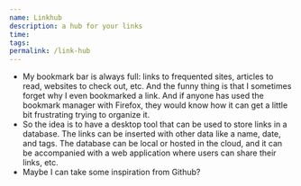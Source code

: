 ```yaml
---
name: Linkhub
description: a hub for your links
time: 
tags:
permalink: /link-hub
---
```


- My bookmark bar is always full: links to frequented sites, articles to read, websites to check out, etc. And the funny thing is that I sometimes forget why I even bookmarked a link. And if anyone has used the bookmark manager with Firefox, they would know how it can get a little bit frustrating trying to organize it.
- So the idea is to have a desktop tool that can be used to store links in a database. The links can be inserted with other data like a name, date, and tags. The database can be local or hosted in the cloud, and it can be accompanied with a web application where users can share their links, etc.
- Maybe I can take some inspiration from Github?
